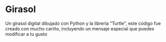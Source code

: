 # Girasol
Un girasol digital dibujado con Python y la librería "Turtle", este código fue creado con mucho cariño, incluyendo un mensaje especial que puedes modificar a tu gusto
